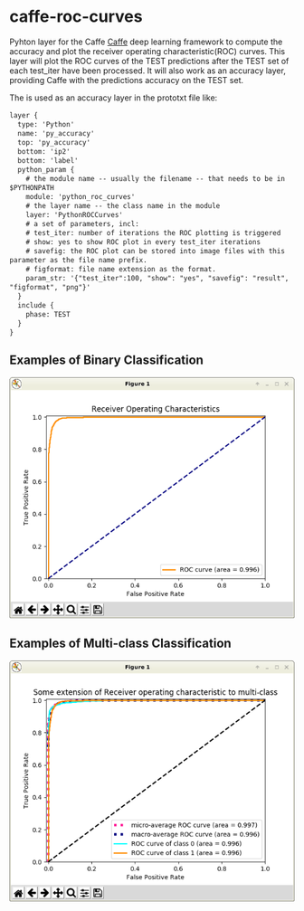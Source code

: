 # caffe-roc-curves
Pyhton layer for the Caffe [Caffe](https://github.com/BVLC/caffe) deep learning framework to compute the accuracy and plot the receiver operating characteristic(ROC) curves.
This layer will plot the ROC curves of the TEST predictions after the TEST set of each test_iter have been processed. It will also work as an accuracy layer, providing Caffe with the predictions accuracy on the TEST set.

The is used as an accuracy layer in the prototxt file like:
	
	layer {
	  type: 'Python'
	  name: 'py_accuracy'
	  top: 'py_accuracy'
	  bottom: 'ip2'
	  bottom: 'label'
	  python_param {
	    # the module name -- usually the filename -- that needs to be in $PYTHONPATH
	    module: 'python_roc_curves'
	    # the layer name -- the class name in the module
	    layer: 'PythonROCCurves'
	    # a set of parameters, incl:
	    # test_iter: number of iterations the ROC plotting is triggered
	    # show: yes to show ROC plot in every test_iter iterations
	    # savefig: the ROC plot can be stored into image files with this parameter as the file name prefix.
	    # figformat: file name extension as the format. 
	    param_str: '{"test_iter":100, "show": "yes", "savefig": "result", "figformat", "png"}'
	  }
	  include {
	    phase: TEST
	  }
	}

## Examples of Binary Classification
![](binary-class-roc-curve.png)

## Examples of Multi-class Classification
![](multi-class-roc-curve.png)

